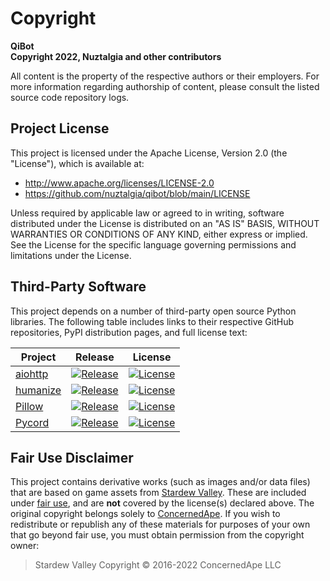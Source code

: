 # Copyright

**QiBot**\
**Copyright 2022, Nuztalgia and other contributors**

All content is the property of the respective authors or their employers. For
more information regarding authorship of content, please consult the listed
source code repository logs.

## Project License

This project is licensed under the Apache License, Version 2.0 (the
"License"), which is available at:

- <http://www.apache.org/licenses/LICENSE-2.0>
- <https://github.com/nuztalgia/qibot/blob/main/LICENSE>

Unless required by applicable law or agreed to in writing, software
distributed under the License is distributed on an "AS IS" BASIS,
WITHOUT WARRANTIES OR CONDITIONS OF ANY KIND, either express or implied.
See the License for the specific language governing permissions and
limitations under the License.

## Third-Party Software

This project depends on a number of third-party open source Python libraries.
The following table includes links to their respective GitHub repositories,
PyPI distribution pages, and full license text:

| Project | Release | License |
| ------- | ------- | ------- |
| [aiohttp](https://github.com/aio-libs/aiohttp) | [![Release](https://img.shields.io/pypi/v/aiohttp)](https://pypi.org/project/aiohttp/) | [![License](https://img.shields.io/pypi/l/aiohttp)](https://github.com/aio-libs/aiohttp/blob/master/LICENSE.txt) |
| [humanize](https://github.com/python-humanize/humanize) | [![Release](https://img.shields.io/pypi/v/humanize)](https://pypi.org/project/humanize/) | [![License](https://img.shields.io/pypi/l/humanize)](https://github.com/python-humanize/humanize/blob/main/LICENCE) |
| [Pillow](https://github.com/python-pillow/Pillow) | [![Release](https://img.shields.io/pypi/v/Pillow)](https://pypi.org/project/Pillow/) | [![License](https://img.shields.io/pypi/l/Pillow)](https://github.com/python-pillow/Pillow/blob/main/LICENSE) |
| [Pycord](https://github.com/Pycord-Development/pycord) | [![Release](https://img.shields.io/pypi/v/py-cord)](https://pypi.org/project/py-cord/) | [![License](https://img.shields.io/pypi/l/py-cord)](https://github.com/Pycord-Development/pycord/blob/master/LICENSE) |

## Fair Use Disclaimer

This project contains derivative works (such as images and/or data files) that
are based on game assets from [Stardew Valley](https://www.stardewvalley.net/).
These are included under [fair use](https://www.copyright.gov/fair-use/), and
are **not** covered by the license(s) declared above. The original copyright
belongs solely to [ConcernedApe](https://twitter.com/ConcernedApe). If you wish
to redistribute or republish any of these materials for purposes of your own
that go beyond fair use, you must obtain permission from the copyright owner:

> Stardew Valley Copyright © 2016-2022 ConcernedApe LLC
